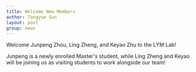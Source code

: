 ```yaml
---
title: Welcome New Members
author: Tongyue Sun
layout: post
group: news
---
```

Welcome Junpeng Zhou, Ling Zheng, and Keyao Zhu to the LYM Lab! 

Junpeng is a newly enrolled Master's student, while Ling Zheng and Keyao will be joining us as visiting students to work alongside our team!



